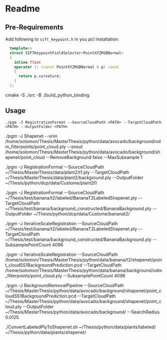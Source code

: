 # Readme

## Pre-Requirements

Add following to `sift_keypoint.h` in you pcl installation:

``` cpp
  template<>
  struct SIFTKeypointFieldSelector<PointXYZRGBNormal>
  {
    inline float
    operator () (const PointXYZRGBNormal & p) const
    {
      return p.curvature;
    }
  };
```

cmake -S ./src -B ./build_python_binding

## Usage

``` shell
./pgm -J RegistrationFormat --SourceCloudPath <PATH> --TargetCloudPath <PATH> --OutputFolder <PATH>

```

./pgm -J Shapenet --snin /home/solomon/Thesis/MasterThesis/python/data/avocado/background/odm_filterpoints/point_cloud.ply --snout /home/solomon/Thesis/MasterThesis/python/data/avocado/background/shapenet/point_cloud --RemoveBackground false --MaxSubsample 1

./pgm -J RegistrationFormat --SourceCloudPath ~/Thesis/MasterThesis/data/plant2/t1.ply --TargetCloudPath ~/Thesis/MasterThesis/data/plant2/background.ply --OutputFolder ~/Thesis/python/dcp/data/Custome/plant2t1

./pgm -J RegistrationFormat --SourceCloudPath ~/Thesis/test/banana/t2/labeled/BananaT2LabeledShapenet.ply --TargetCloudPath ~/Thesis/test/banana/background_constructed/BananaBackground.ply --OutputFolder ~/Thesis/python/dcp/data/Custome/bananat2/

./pgm -J IterativeScaleRegistration --SourceCloudPath ~/Thesis/test/banana/t2/labeled/BananaT2LabeledShapenet.ply --TargetCloudPath ~/Thesis/test/banana/background_constructed/BananaBackground.ply --SubsamplePointCount 4096

./pgm -J IterativeScaleRegistration --SourceCloudPath /home/solomon/Thesis/MasterThesis/python/data/banana/t2/shapenet/point_cloudSS1BackgroundPrediction.pcd --TargetCloudPath /home/solomon/Thesis/MasterThesis/python/data/banana/background/odm_filterpoints/point_cloud.ply --SubsamplePointCount 4096

./pgm -J BackgroundRemovalPipeline --SourceCloudPath ~/Thesis/MasterThesis/python/data/avocado/background/shapenet/point_cloudSS1BackgroundPrediction.pcd --TargetCloudPath ~/Thesis/MasterThesis/python/data/avocado/background/shapenet/point_cloud.ply --OutputFolder ~/Thesis/MasterThesis/python/data/avocado/background/ --SearchRadius 0.0125

./ConvertLabeledPlyToShapenet.sh ~/Thesis/python/data/plants/labeled/ ~/Thesis/python/data/plants/shapenet/